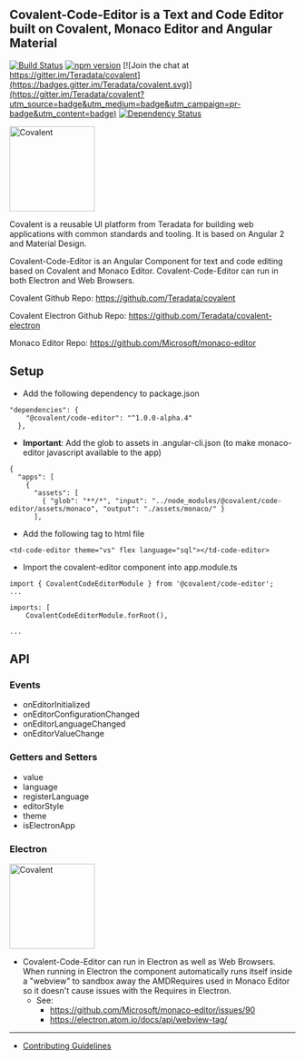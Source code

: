 ## Covalent-Code-Editor is a Text and Code Editor built on Covalent, Monaco Editor and Angular Material

[![Build Status](https://travis-ci.org/Teradata/covalent.svg?branch=develop)](https://travis-ci.org/Teradata/covalent-code-editor)
[![npm version](https://badge.fury.io/js/%40covalent%2Fcore.svg)](https://badge.fury.io/js/%40covalent%2Fcode-editor)
[![Join the chat at https://gitter.im/Teradata/covalent](https://badges.gitter.im/Teradata/covalent.svg)](https://gitter.im/Teradata/covalent?utm_source=badge&utm_medium=badge&utm_campaign=pr-badge&utm_content=badge)
[![Dependency Status](https://dependencyci.com/github/Teradata/covalent/badge)](https://dependencyci.com/github/Teradata/covalent-code-editor)

<img alt="Covalent" src="https://cdn.rawgit.com/Teradata/covalent/develop/src/app/assets/icons/covalent.svg" width="150">

Covalent is a reusable UI platform from Teradata for building web applications with common standards and tooling. It is based on Angular 2 and Material Design.

Covalent-Code-Editor is an Angular Component for text and code editing based on Covalent and Monaco Editor.  Covalent-Code-Editor can run in both Electron and Web Browsers.

Covalent Github Repo: https://github.com/Teradata/covalent

Covalent Electron Github Repo: https://github.com/Teradata/covalent-electron

Monaco Editor Repo: https://github.com/Microsoft/monaco-editor

## Setup

* Add the following dependency to package.json
```
"dependencies": {
    "@covalent/code-editor": "^1.0.0-alpha.4"
  },
```
* **Important**: Add the glob to assets in .angular-cli.json (to make monaco-editor javascript available to the app)
```
{
  "apps": [
    {
      "assets": [
        { "glob": "**/*", "input": "../node_modules/@covalent/code-editor/assets/monaco", "output": "./assets/monaco/" }
      ],
```
* Add the following tag to html file
```
<td-code-editor theme="vs" flex language="sql"></td-code-editor>
```
* Import the covalent-editor component into app.module.ts
```
import { CovalentCodeEditorModule } from '@covalent/code-editor';
...

imports: [
    CovalentCodeEditorModule.forRoot(),

...
```

## API

### Events
* onEditorInitialized
* onEditorConfigurationChanged
* onEditorLanguageChanged
* onEditorValueChange

### Getters and Setters
* value
* language
* registerLanguage
* editorStyle
* theme
* isElectronApp

### Electron

<img alt="Covalent" src="https://cdn.rawgit.com/Teradata/covalent-electron/develop/src/app/assets/icons/covalent-and-electron.svg" width="150">

*  Covalent-Code-Editor can run in Electron as well as Web Browsers.  When running in Electron the component automatically runs itself inside a "webview" to sandbox away the AMDRequires used in Monaco Editor so it doesn't cause issues with the Requires in Electron.
   * See:
     * https://github.com/Microsoft/monaco-editor/issues/90
     * https://electron.atom.io/docs/api/webview-tag/

---

* [Contributing Guidelines](docs/CONTRIBUTING.md)